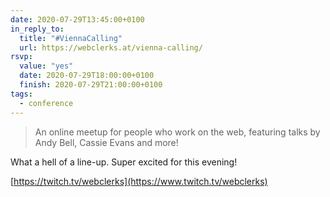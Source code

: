 ```yaml
---
date: 2020-07-29T13:45:00+0100
in_reply_to:
  title: "#ViennaCalling"
  url: https://webclerks.at/vienna-calling/
rsvp:
  value: "yes"
  date: 2020-07-29T18:00:00+0100
  finish: 2020-07-29T21:00:00+0100
tags:
  - conference
---
```


> An online meetup for people who work on the web, featuring talks by Andy Bell, Cassie Evans and more!

What a hell of a line-up. Super excited for this evening!

[https://twitch.tv/webclerks](https://www.twitch.tv/webclerks)
